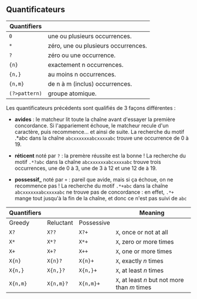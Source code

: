 
## Quantificateurs

| Quantifiers      |                                     |
|------------------|-------------------------------------|
| `0`              | une ou plusieurs occurrences.       |
| `*`              | zéro, une ou plusieurs occurrences. |
| `?`              | zéro ou une occurrence.             |
| `{n}`            | exactement n occurrences.           |
| `{n,}`           | au moins n occurrences.             |
| `{n,m}`          | de n à m (inclus) occurrences.      |
| `(?>pattern)`    | groupe atomique.                    |

Les quantificateurs précédents sont qualifiés de 3 façons différentes :

* **avides** : le matcheur lit toute la chaîne avant d'essayer la première concordance.
  Si l'appariement échoue, le matcheur recule d'un caractère, puis recommence... et ainsi de suite.
  La recherche du motif .*abc dans la chaîne `abcxxxxxxabcxxxxabc` trouve une occurrence de 0 à 19.

* **réticent** noté par `?` : la premère réussite est la bonne !
La recherche du motif `.*?abc` dans la chaîne `abcxxxxxxabcxxxxabc` trouve trois occurrences, une de 0 à 3, une de 3 à 12 et une 12 de à 19.

* **possessif_** noté par `+` : pareil que avide, mais si ça échoue, on ne recommence pas !
  La recherche du motif `.*+abc` dans la chaîne `abcxxxxxxabcxxxxabc` ne trouve pas de concordance : en effet, `.*+` mange tout jusqu'à la fin de la chaîne, et donc ce n'est pas suivi de `abc`

| Quantifiers |           |            | Meaning                                       |
|-------------|-----------|------------|-----------------------------------------------|
| Greedy      | Reluctant | Possessive |                                               |
| `X?`        | `X??`     | `X?+`      | `X`, once or not at all                       |
| `X*`        | `X*?`     | `X*+`      | `X`, zero or more times                       |
| `X+`        | `X+?`     | `X++`      | `X`, one or more times                        |
| `X{n}`      | `X{n}?`   | `X{n}+`    | `X`, exactly _n_ times                        |
| `X{n,}`     | `X{n,}?`  | `X{n,}+`   | `X`, at least _n_ times                       |
| `X{n,m}`    | `X{n,m}?` | `X{n,m}+`  | `X`, at least _n_ but not more than _m_ times |
